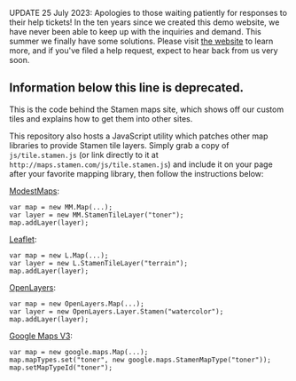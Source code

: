 UPDATE 25 July 2023: Apologies to those waiting patiently for responses to their help tickets! In the ten years since we created this demo website, we have never been able to keep up with the inquiries and demand. This summer we finally have some solutions. Please visit [the website](http://maps.stamen.com/stadia-partnership/) to learn more, and if you've filed a help request, expect to hear back from us very soon.

Information below this line is deprecated.
---

This is the code behind the Stamen maps site, which shows off our custom tiles
and explains how to get them into other sites.

This repository also hosts a JavaScript utility which patches other map
libraries to provide Stamen tile layers. Simply grab a copy of
`js/tile.stamen.js` (or link directly to it at
`http://maps.stamen.com/js/tile.stamen.js`) and include it on your page after
your favorite mapping library, then follow the instructions below:

[ModestMaps](http://stamen.github.com/modestmaps-js/):

    var map = new MM.Map(...);
    var layer = new MM.StamenTileLayer("toner");
    map.addLayer(layer);

[Leaflet](http://leaflet.cloudmade.com/):

    var map = new L.Map(...);
    var layer = new L.StamenTileLayer("terrain");
    map.addLayer(layer);

[OpenLayers](http://openlayers.org/):

    var map = new OpenLayers.Map(...);
    var layer = new OpenLayers.Layer.Stamen("watercolor");
    map.addLayer(layer);

[Google Maps V3](http://code.google.com/apis/maps/documentation/javascript/):

    var map = new google.maps.Map(...);
    map.mapTypes.set("toner", new google.maps.StamenMapType("toner"));
    map.setMapTypeId("toner");

